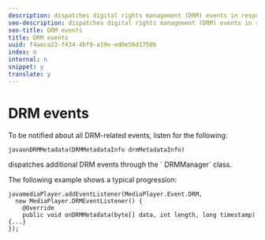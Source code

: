 ```yaml
---
description: dispatches digital rights management (DRM) events in response to DRM-related operations such as when new DRM metadata becomes available. Your player can implement actions in response to these events.
seo-description: dispatches digital rights management (DRM) events in response to DRM-related operations such as when new DRM metadata becomes available. Your player can implement actions in response to these events.
seo-title: DRM events
title: DRM events
uuid: f4aeca23-f434-4bf9-a19e-ed0e56d1750b
index: n
internal: n
snippet: y
translate: y
---
```


# DRM events

To be notified about all DRM-related events, listen for the following: 
```
javaonDRMMetadata(DRMMetadataInfo drmMetadataInfo)
```

<!-- PH element: phrases/primetime-sdk-name --> dispatches additional DRM events through the ` DRMManager` class. 
The following example shows a typical progression:

```
javamediaPlayer.addEventListener(MediaPlayer.Event.DRM,  
  new MediaPlayer.DRMEventListener() { 
    @Override  
    public void onDRMMetadata(byte[] data, int length, long timestamp) {...} 
});
```
